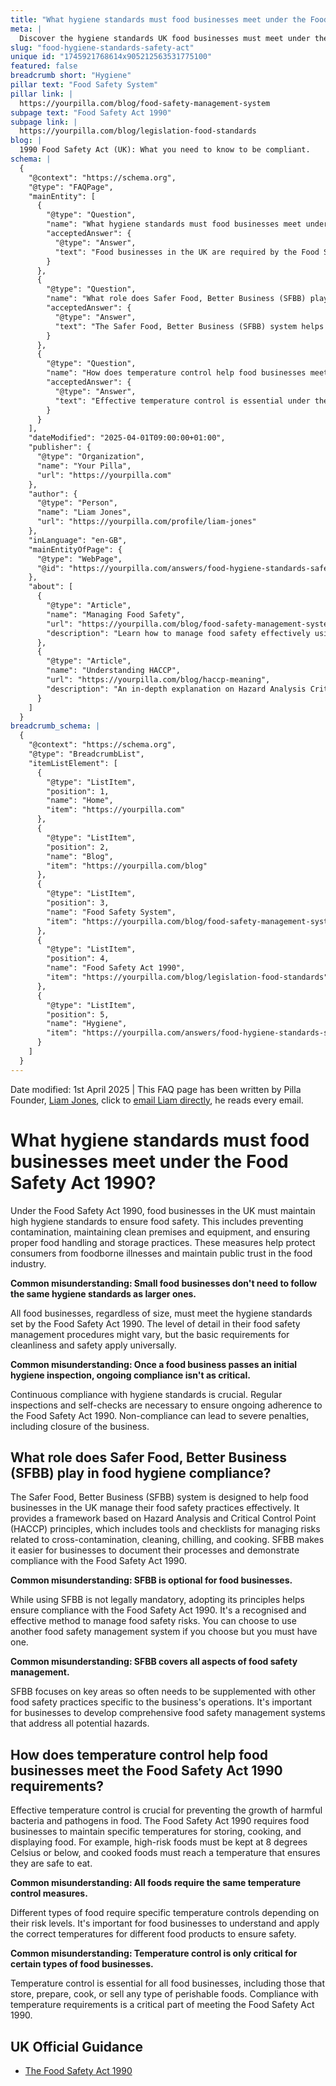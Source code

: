 ```yaml
---
title: "What hygiene standards must food businesses meet under the Food Safety Act 1990?"
meta: |
  Discover the hygiene standards UK food businesses must meet under the Food Safety Act 1990, including continuous compliance and temperature control.
slug: "food-hygiene-standards-safety-act"
unique id: "1745921768614x905212563531775100"
featured: false
breadcrumb short: "Hygiene"
pillar text: "Food Safety System"
pillar link: |
  https://yourpilla.com/blog/food-safety-management-system
subpage text: "Food Safety Act 1990"
subpage link: |
  https://yourpilla.com/blog/legislation-food-standards
blog: |
  1990 Food Safety Act (UK): What you need to know to be compliant.
schema: |
  {
    "@context": "https://schema.org",
    "@type": "FAQPage",
    "mainEntity": [
      {
        "@type": "Question",
        "name": "What hygiene standards must food businesses meet under the Food Safety Act 1990?",
        "acceptedAnswer": {
          "@type": "Answer",
          "text": "Food businesses in the UK are required by the Food Safety Act 1990 to maintain high hygiene standards, which include preventing contamination, maintaining clean premises and equipment, and ensuring proper food handling and storage practices. These measures are essential for protecting consumers from foodborne illnesses and maintaining public trust. Regular inspections and adherence to detailed food safety management procedures are critical for compliance."
        }
      },
      {
        "@type": "Question",
        "name": "What role does Safer Food, Better Business (SFBB) play in food hygiene compliance?",
        "acceptedAnswer": {
          "@type": "Answer",
          "text": "The Safer Food, Better Business (SFBB) system helps UK food businesses manage their safety practices by providing a framework based on HACCP principles. This includes tools and checklists for tackling risks such as cross-contamination, cleaning, chilling, and cooking. Using SFBB, although not mandatory, is recognized as an effective method to demonstrate compliance with the Food Safety Act 1990."
        }
      },
      {
        "@type": "Question",
        "name": "How does temperature control help food businesses meet the requirements of the Food Safety Act 1990?",
        "acceptedAnswer": {
          "@type": "Answer",
          "text": "Effective temperature control is essential under the Food Safety Act 1990 for the safety of food handling. Food businesses must maintain specific temperatures for storing, cooking, and displaying food to prevent the growth of harmful bacteria. Different types of food may have different temperature requirements based on their risk levels, and it is imperative that these guidelines are followed to ensure compliance and safety."
        }
      }
    ],
    "dateModified": "2025-04-01T09:00:00+01:00",
    "publisher": {
      "@type": "Organization",
      "name": "Your Pilla",
      "url": "https://yourpilla.com"
    },
    "author": {
      "@type": "Person",
      "name": "Liam Jones",
      "url": "https://yourpilla.com/profile/liam-jones"
    },
    "inLanguage": "en-GB",
    "mainEntityOfPage": {
      "@type": "WebPage",
      "@id": "https://yourpilla.com/answers/food-hygiene-standards-safety-act"
    },
    "about": [
      {
        "@type": "Article",
        "name": "Managing Food Safety",
        "url": "https://yourpilla.com/blog/food-safety-management-system",
        "description": "Learn how to manage food safety effectively using HACCP principles through Pilla's comprehensive food safety management system."
      },
      {
        "@type": "Article",
        "name": "Understanding HACCP",
        "url": "https://yourpilla.com/blog/haccp-meaning",
        "description": "An in-depth explanation on Hazard Analysis Critical Control Point (HACCP), a systematic preventive approach to food safety from biological, chemical, and physical hazards."
      }
    ]
  }
breadcrumb_schema: |
  {
    "@context": "https://schema.org",
    "@type": "BreadcrumbList",
    "itemListElement": [
      {
        "@type": "ListItem",
        "position": 1,
        "name": "Home",
        "item": "https://yourpilla.com"
      },
      {
        "@type": "ListItem",
        "position": 2,
        "name": "Blog",
        "item": "https://yourpilla.com/blog"
      },
      {
        "@type": "ListItem",
        "position": 3,
        "name": "Food Safety System",
        "item": "https://yourpilla.com/blog/food-safety-management-system"
      },
      {
        "@type": "ListItem",
        "position": 4,
        "name": "Food Safety Act 1990",
        "item": "https://yourpilla.com/blog/legislation-food-standards"
      },
      {
        "@type": "ListItem",
        "position": 5,
        "name": "Hygiene",
        "item": "https://yourpilla.com/answers/food-hygiene-standards-safety-act"
      }
    ]
  }
---
```


Date modified: 1st April 2025 | This FAQ page has been written by Pilla Founder, [Liam Jones](https://yourpilla.com/profile/liam-jones), click to [email Liam directly](https://mailto:liam@yourpilla.com), he reads every email.

# What hygiene standards must food businesses meet under the Food Safety Act 1990?

Under the Food Safety Act 1990, food businesses in the UK must maintain high hygiene standards to ensure food safety. This includes preventing contamination, maintaining clean premises and equipment, and ensuring proper food handling and storage practices. These measures help protect consumers from foodborne illnesses and maintain public trust in the food industry.

**Common misunderstanding: Small food businesses don't need to follow the same hygiene standards as larger ones.**

All food businesses, regardless of size, must meet the hygiene standards set by the Food Safety Act 1990. The level of detail in their food safety management procedures might vary, but the basic requirements for cleanliness and safety apply universally.

**Common misunderstanding: Once a food business passes an initial hygiene inspection, ongoing compliance isn't as critical.**

Continuous compliance with hygiene standards is crucial. Regular inspections and self-checks are necessary to ensure ongoing adherence to the Food Safety Act 1990. Non-compliance can lead to severe penalties, including closure of the business.

## What role does Safer Food, Better Business (SFBB) play in food hygiene compliance?

The Safer Food, Better Business (SFBB) system is designed to help food businesses in the UK manage their food safety practices effectively. It provides a framework based on Hazard Analysis and Critical Control Point (HACCP) principles, which includes tools and checklists for managing risks related to cross-contamination, cleaning, chilling, and cooking. SFBB makes it easier for businesses to document their processes and demonstrate compliance with the Food Safety Act 1990.

**Common misunderstanding: SFBB is optional for food businesses.**

While using SFBB is not legally mandatory, adopting its principles helps ensure compliance with the Food Safety Act 1990. It's a recognised and effective method to manage food safety risks. You can choose to use another food safety management system if you choose but you must have one.

**Common misunderstanding: SFBB covers all aspects of food safety management.**

SFBB focuses on key areas so often needs to be supplemented with other food safety practices specific to the business's operations. It's important for businesses to develop comprehensive food safety management systems that address all potential hazards.

## How does temperature control help food businesses meet the Food Safety Act 1990 requirements?

Effective temperature control is crucial for preventing the growth of harmful bacteria and pathogens in food. The Food Safety Act 1990 requires food businesses to maintain specific temperatures for storing, cooking, and displaying food. For example, high-risk foods must be kept at 8 degrees Celsius or below, and cooked foods must reach a temperature that ensures they are safe to eat.

**Common misunderstanding: All foods require the same temperature control measures.**

Different types of food require specific temperature controls depending on their risk levels. It's important for food businesses to understand and apply the correct temperatures for different food products to ensure safety.

**Common misunderstanding: Temperature control is only critical for certain types of food businesses.**

Temperature control is essential for all food businesses, including those that store, prepare, cook, or sell any type of perishable foods. Compliance with temperature requirements is a critical part of meeting the Food Safety Act 1990.

## UK Official Guidance

-   [The Food Safety Act 1990](https://www.legislation.gov.uk/ukpga/1990/16/contents)